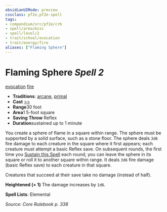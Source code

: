 ```yaml
---
obsidianUIMode: preview
cssclass: pf2e,pf2e-spell
tags:
- compendium/src/pf2e/crb
- spell/area/misc
- spell/level/2
- trait/school/evocation
- trait/energy/fire
aliases: ["Flaming Sphere"]
---
```

# Flaming Sphere *Spell 2*   
[evocation](evocation.md)  [fire](fire.md)  

- **Traditions**: [arcane](arcane.md), [primal](primal.md)
- **Cast** [>>](chapter-9-playing-the-game.md#Actions "Two-Action") 
- **Range**30 foot
- **Area**1 5-foot square
- **Saving Throw** Reflex
- **Duration**sustained up to 1 minute

You create a sphere of flame in a square within range. The sphere must be supported by a solid surface, such as a stone floor. The sphere deals `3d6` fire damage to each creature in the square where it first appears; each creature must attempt a basic Reflex save. On subsequent rounds, the first time you [Sustain this Spell](sustain-a-spell.md) each round, you can leave the sphere in its square or roll it to another square within range. It deals `3d6` fire damage (basic Reflex save) to each creature in that square.

Creatures that succeed at their save take no damage (instead of half).

**Heightened (+ 1)** The damage increases by `1d6`.

**Spell Lists**: Elemental

*Source: Core Rulebook p. 338*